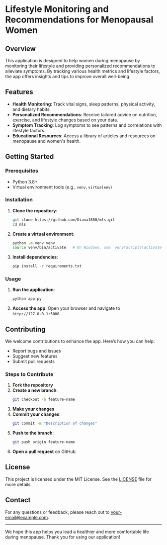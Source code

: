 # Lifestyle Monitoring and Recommendations for Menopausal Women

## Overview
This application is designed to help women during menopause by monitoring their lifestyle and providing personalized recommendations to alleviate symptoms. By tracking various health metrics and lifestyle factors, the app offers insights and tips to improve overall well-being.

## Features
- **Health Monitoring**: Track vital signs, sleep patterns, physical activity, and dietary habits.
- **Personalized Recommendations**: Receive tailored advice on nutrition, exercise, and lifestyle changes based on your data.
- **Symptom Tracking**: Log symptoms to see patterns and correlations with lifestyle factors.
- **Educational Resources**: Access a library of articles and resources on menopause and women's health.

## Getting Started

### Prerequisites
- Python 3.8+
- Virtual environment tools (e.g., `venv`, `virtualenv`)

### Installation
1. **Clone the repository**:
    ```sh
    git clone https://github.com/Diana1800/mls.git
    cd mls
    ```

2. **Create a virtual environment**:
    ```sh
    python -m venv venv
    source venv/bin/activate   # On Windows, use `venv\Scripts\activate`
    ```

3. **Install dependencies**:
    ```sh
    pip install -r requirements.txt
    ```

### Usage
1. **Run the application**:
    ```sh
    python app.py
    ```

2. **Access the app**:
   Open your browser and navigate to `http://127.0.0.1:5000`.

## Contributing
We welcome contributions to enhance the app. Here’s how you can help:
- Report bugs and issues
- Suggest new features
- Submit pull requests

### Steps to Contribute
1. **Fork the repository**
2. **Create a new branch**:
    ```sh
    git checkout -b feature-name
    ```
3. **Make your changes**
4. **Commit your changes**:
    ```sh
    git commit -m "Description of changes"
    ```
5. **Push to the branch**:
    ```sh
    git push origin feature-name
    ```
6. **Open a pull request** on GitHub

## License
This project is licensed under the MIT License. See the [LICENSE](LICENSE) file for more details.

## Contact
For any questions or feedback, please reach out to [your-email@example.com](mailto:your-email@example.com).

---

We hope this app helps you lead a healthier and more comfortable life during menopause. Thank you for using our application!
